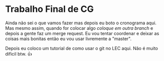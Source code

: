 Trabalho Final de CG
====================

Ainda não sei o que vamos fazer mas depois eu boto o cronograma aqui.  
Mas mesmo assim, quando for colocar algo *coloque em outra branch* e depois a gente faz um merge request.
Eu vou tentar coordenar e deixar as coisas mais bonitas então eu vou usar livremente a "master".  

Depois eu coloco um tutorial de como usar o git no LEC aqui. Não é muito dificil btw. :thumbsup: